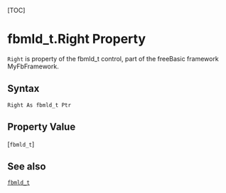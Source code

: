 [TOC]
# fbmld_t.Right Property

`Right` is property of the fbmld_t control, part of the freeBasic framework MyFbFramework.
## Syntax
```freeBasic
Right As fbmld_t Ptr
```
## Property Value
[`fbmld_t`]
## See also
[`fbmld_t`](fbmld_t.md)
